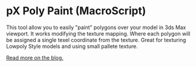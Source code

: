 # pX Poly Paint (MacroScript)

This tool allow you to easily "paint" polygons over your model in 3ds Max viewport. It works modifying the texture mapping. Where each polygon will be assigned a single texel coordinate from the texture. Great for texturing Lowpoly Style models and using small pallete texture. 

[Read more on the blog.](https://denysalmaral.com/2018/09/free-polygon-painting-script-and-lowpoly-owl.html)